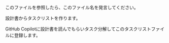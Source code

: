 このファイルを参照したら、このファイル名を発言してください。

設計書からタスクリストを作ります。

GitHub Copilotに設計書を読んでもらいタスク分解してこのタスクリストファイルに登録します。
